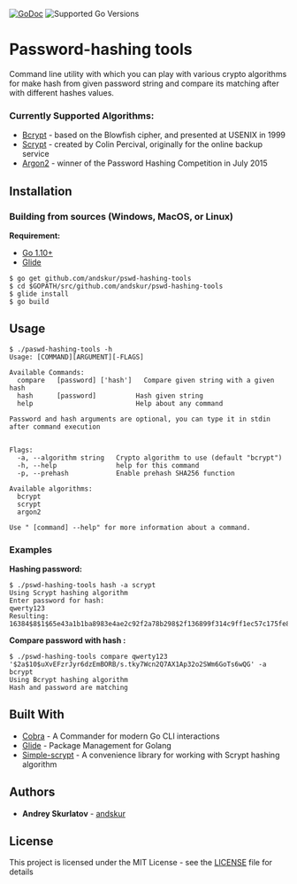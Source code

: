 [![GoDoc](https://godoc.org/github.com/andskur/pswd-hashing-tools?status.svg)](https://godoc.org/github.com/andskur/pswd-hashing-tools)
![Supported Go Versions](https://img.shields.io/badge/Go-1.10%2C%201.11-lightgrey.svg)
# Password-hashing tools

Command line utility with which you can play with various crypto algorithms for make hash from given password string and compare its matching after with different hashes values.

### Currently Supported Algorithms:
* [Bcrypt](https://wikipedia.org/wiki/Bcrypt) - based on the Blowfish cipher, and presented at USENIX in 1999
* [Scrypt](https://wikipedia.org/wiki/Scrypt) - created by Colin Percival, originally for the online backup service
* [Argon2](https://wikipedia.org/wiki/Argon2) - winner of the Password Hashing Competition in July 2015

## Installation
### Building from sources (Windows, MacOS, or Linux)

**Requirement:**
* [Go 1.10+](https://golang.org/doc/install)
* [Glide](https://github.com/Masterminds/glide#install)

```
$ go get github.com/andskur/pswd-hashing-tools
$ cd $GOPATH/src/github.com/andskur/pswd-hashing-tools
$ glide install
$ go build
```

## Usage
```
$ ./paswd-hashing-tools -h
Usage: [COMMAND][ARGUMENT][-FLAGS]

Available Commands:
  compare   [password] ['hash']   Compare given string with a given hash
  hash      [password]          Hash given string
  help                          Help about any command

Password and hash arguments are optional, you can type it in stdin after command execution


Flags:
  -a, --algorithm string   Crypto algorithm to use (default "bcrypt")
  -h, --help               help for this command
  -p, --prehash            Enable prehash SHA256 function
  
Available algorithms:
  bcrypt
  scrypt
  argon2

Use " [command] --help" for more information about a command.
```

### Examples
**Hashing password:**
```
$ ./pswd-hashing-tools hash -a scrypt
Using Scrypt hashing algorithm 
Enter password for hash:
qwerty123
Resulting: 16384$8$1$65e43a1b1ba8983e4ae2c92f2a78b298$2f136899f314c9ff1ec57c175fe824eea37c6499facab44dc8b680e52343a357
```
**Compare password with hash :**
```
$ ./pswd-hashing-tools compare qwerty123 '$2a$10$uXvEFzrJyr6dzEmBORB/s.tky7Wcn2Q7AX1Ap32o2SWm6GoTs6wQG' -a bcrypt
Using Bcrypt hashing algorithm 
Hash and password are matching
```

## Built With

* [Cobra](https://github.com/spf13/cobra) - A Commander for modern Go CLI interactions
* [Glide](https://github.com/Masterminds/glide) - Package Management for Golang
* [Simple-scrypt](https://github.com/elithrar/simple-scrypt) - A convenience library for working with Scrypt hashing algorithm

## Authors

* **Andrey Skurlatov** - [andskur](https://github.com/andskur)

## License

This project is licensed under the MIT License - see the [LICENSE](LICENSE) file for details